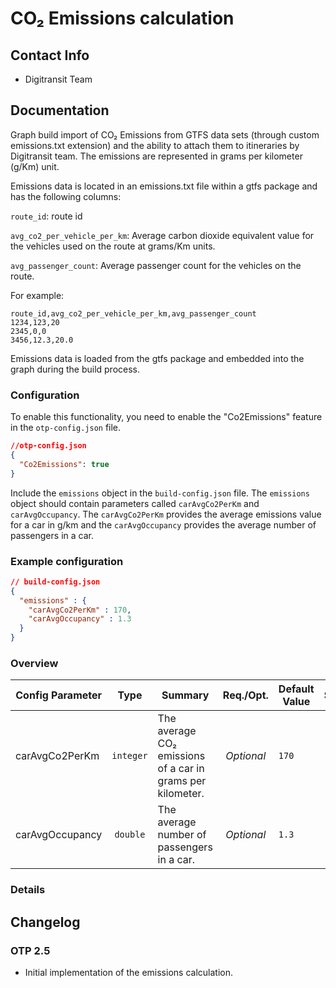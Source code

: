 # CO₂ Emissions calculation

## Contact Info

- Digitransit Team

## Documentation

Graph build import of CO₂ Emissions from GTFS data sets (through custom emissions.txt extension)
and the ability to attach them to itineraries by Digitransit team.
The emissions are represented in grams per kilometer (g/Km) unit.

Emissions data is located in an emissions.txt file within a gtfs package and has the following columns:

`route_id`: route id

`avg_co2_per_vehicle_per_km`: Average carbon dioxide equivalent value for the vehicles used on the route at grams/Km units.

`avg_passenger_count`: Average passenger count for the vehicles on the route.

For example:
```csv
route_id,avg_co2_per_vehicle_per_km,avg_passenger_count
1234,123,20
2345,0,0
3456,12.3,20.0
```

Emissions data is loaded from the gtfs package and embedded into the graph during the build process.


### Configuration
To enable this functionality, you need to enable the "Co2Emissions"  feature in the
`otp-config.json` file.

```JSON
//otp-config.json
{
  "Co2Emissions": true
}

```
Include the `emissions` object in the
`build-config.json` file. The `emissions` object should contain parameters called
`carAvgCo2PerKm` and `carAvgOccupancy`. The `carAvgCo2PerKm` provides the average emissions value for a car in g/km and
the `carAvgOccupancy` provides the average number of passengers in a car.

<!-- config BEGIN -->
<!-- NOTE! This section is auto-generated. Do not change, change doc in code instead. -->

### Example configuration

```JSON
// build-config.json
{
  "emissions" : {
    "carAvgCo2PerKm" : 170,
    "carAvgOccupancy" : 1.3
  }
}
```
### Overview

| Config Parameter |    Type   | Summary                                                    |  Req./Opt. | Default Value | Since |
|------------------|:---------:|------------------------------------------------------------|:----------:|---------------|:-----:|
| carAvgCo2PerKm   | `integer` | The average CO₂ emissions of a car in grams per kilometer. | *Optional* | `170`         |   na  |
| carAvgOccupancy  |  `double` | The average number of passengers in a car.                 | *Optional* | `1.3`         |   na  |


### Details


<!-- config END -->

## Changelog

### OTP 2.5

- Initial implementation of the emissions calculation.
